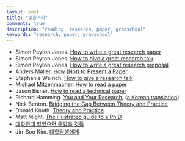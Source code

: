 ```yaml
---
layout: post
title: "읽을거리"
comments: true
description: "reading, research, paper, gradschool"
keywords: "research, paper, gradschool"
---
```


*   Simon Peyton Jones. [How to write a great research paper](http://prl.korea.ac.kr/~pronto/home/resources/simon-papers.pdf)
*   Simon Peyton Jones. [How to give a great research talk](http://prl.korea.ac.kr/~pronto/home/resources/simon-talks.pdf)
*   Simon Peyton Jones. [How to write a great research proposal](http://prl.korea.ac.kr/~pronto/home/resources/simon-proposal.pdf)
*   Anders Møller. [How (Not) to Present a Paper](http://prl.korea.ac.kr/~pronto/home/resources/anders-talks.pdf)
*   Stephanie Weirich. [How to give a research talk](http://prl.korea.ac.kr/~pronto/home/resources/giving-a-talk.pdf)
*   Michael Mitzenmacher. [How to read a paper](http://www.eecs.harvard.edu/~michaelm/postscripts/ReadPaper.pdf)
*   Jason Eisner. [How to read a technical paper](http://www.cs.jhu.edu/~jason/advice/how-to-read-a-paper.html)
*   Richard Hamming. [You and Your Research.](http://prl.korea.ac.kr/~pronto/home/resources/hamming-en.pdf) ([a Korean translation](http://prl.korea.ac.kr/~pronto/home/resources/hamming-ko.pdf))
*   Nick Benton. [Bridging the Gap Between Theory and Practice](http://prl.korea.ac.kr/~pronto/home/resources/why-cs-theory.ps)
*   Donald Knuth. [Theory and Practice](http://prl.korea.ac.kr/~pronto/home/resources/knuth-theory-practice.pdf)
*   Matt Might. [The illustrated guide to a Ph.D](http://matt.might.net/articles/phd-school-in-pictures/)
*   [대학원때 알았으면 좋았을 것들](http://gradschoolstory.net)
*   Jin-Soo Kim. [대학원생에게](http://cslab.jbnu.ac.kr/board/bbs/board.php?bo_table=libfaq&wr_id=76)
